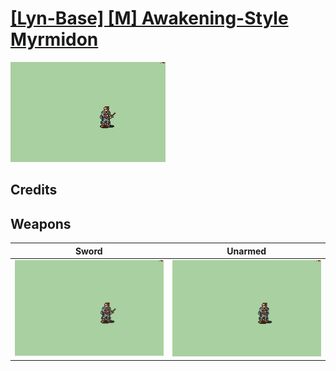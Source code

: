# [\[Lyn-Base\] \[M\] Awakening-Style Myrmidon](./)

<img src="./1.%20Sword/Sword_000.png" alt="[Lyn-Base] [M] Awakening-Style Myrmidon standing" />

## Credits



## Weapons


|Sword |Unarmed |
|  :---: | :---: |
| <img alt="Sword animation" src="./1.%20Sword/Sword.gif" /> | <img alt="Unarmed animation" src="./8.%20Unarmed/Unarmed.gif" /> |

